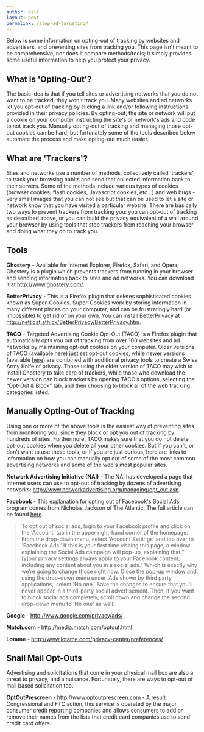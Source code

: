 ```yaml
---
author: bill
layout: post
permalink: /stop-ad-targeting/
---
```



Below is some information on opting-out of tracking by websites and
advertisers, and preventing sites from tracking you. This page isn't meant to
be comprehensive, nor does it compare methods/tools; it simply provides some
useful information to help you protect your privacy.

## What is 'Opting-Out'?

The basic idea is that if you tell sites or advertising networks that you do
not want to be tracked, they won't track you. Many websites and ad networks let
you opt-out of tracking by clicking a link and/or following instructions
provided in their privacy policies. By opting-out, the site or network will put
a cookie on your computer instructing the site's or network's ads and code to
not track you. Manually opting-out of tracking and managing those opt-out
cookies can be hard, but fortunately some of the tools described below automate
the process and make opting-out much easier.

## What are 'Trackers'?

Sites and networks use a number of methods, collectively called 'trackers', to
track your browsing habits and send that collected information back to their
servers. Some of the methods include various types of cookies (browser cookies,
flash cookies, Javascript cookies, etc...) and web bugs - very small images
that you can not see but that can be used to let a site or network know that
you have visited a particular website. There are basically two ways to prevent
trackers from tracking you: you can opt-out of tracking as described above, or
you can build the privacy equivalent of a wall around your browser by using
tools that stop trackers from reaching your browser and doing what they do to
track you.

## Tools

**Ghostery** - Available for Internet Explorer, Firefox, Safari, and Opera,
Ghostery is a plugin which prevents trackers from running in your browser and
sending information back to sites and ad networks. You can download it at
<http://www.ghostery.com/>.

**BetterPrivacy** - This is a Firefox plugin that deletes sophisticated cookies
known as Super-Cookies. Super-Cookies work by storing information in many
different places on your computer, and can be frustratingly hard (or
impossible) to get rid of on your own. You can install BetterPrivacy at
<http://netticat.ath.cx/BetterPrivacy/BetterPrivacy.htm>.

**TACO** - Targeted Advertising Cookie Opt-Out (TACO) is a Firefox plugin that
automatically opts you out of tracking from over 100 websites and ad networks
by maintaining opt-out cookies on your computer. Older versions of TACO
(available [here][1]) just set opt-out cookies, while newer versions (available
[here][2]) are combined with additional privacy tools to create a Swiss Army 
Knife of privacy. Those using the older version of TACO may wish to install
Ghostery to take care of trackers, while those who download the newer version
can block trackers by opening TACO’s options, selecting the “Opt-Out & Block”
tab, and then choosing to block all of the web tracking categories listed.

## Manually Opting-Out of Tracking

Using one or more of the above tools is the easiest way of preventing sites
from monitoring you, since they block or opt you out of tracking by hundreds of
sites. Furthermore, TACO makes sure that you do not delete opt-out cookies when
you delete all your other cookies. But if you can't, or don't want to use these
tools, or if you are just curious, here are links to information on how you can
manually opt out of some of the most common advertising networks and some of
the web's most popular sites.

**Network Advertising Initiative (NAI)** - The NAI has developed a page that
Internet users can use to opt-out of  tracking by dozens of advertising
networks: <http://www.networkadvertising.org/managing/opt_out.asp>.

**Facebook** - This explanation for opting out of Facebook's Social Ads program
comes from Nicholas Jackson of The Atlantic. The full article can be found
[here][3].

> To opt out of social ads, login to your Facebook profile and click on the
> 'Account' tab in the upper right-hand corner of the homepage. From the
> drop-down menu, select 'Account Settings' and tab over to 'Facebook Ads.' If
> this is your first time visiting this page, a window explaining the Social
> Ads campaign will pop-up, explaining that "[y]our privacy settings always
> apply to your Facebook content, including any content about you in a social
> ads." Which is exactly why we’re going to change those right now. Close the
> pop-up window and, using the drop-down menu under 'Ads shown by third party
> applications,' select 'No one.' Save the changes to ensure that you'll never
> appear in a third-party social advertisement. Then, if you want to block
> social ads completely, scroll down and change the second drop-down menu to
> 'No one' as well.

**Google** - <http://www.google.com/privacy/ads/>

**Match.com** - <http://media.match.com/optout.html>

**Lotame** - <http://www.lotame.com/privacy-center/preferences/>

## Snail Mail Opt-Outs

Advertising and solicitations that come in your physical mail box are also a
threat to privacy, and a nuisance. Fortunately, there are ways to opt-out of
mail based solicitation too.

**OptOutPrescreen** - <http://www.optoutprescreen.com> - A result Congressional and
FTC action, this service is operated by the major consumer credit reporting
companies and allows consumers to add or remove their names from the lists that
credit card companies use to send credit card offers.

 [1]: http://www.abine.com/downloads.php
 [2]: http://www.abine.com/preview/taco.php
 [3]: http://www.theatlantic.com/technology/archive/2011/03/opting-out-of-facebooks-creepy-social-ads-campaign/72953/
